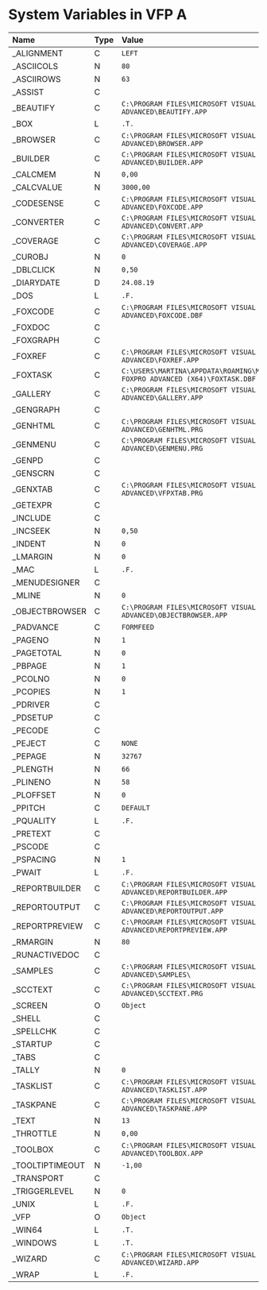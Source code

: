 # System Variables in VFP A
| Name  | Type | Value |
|:------------- |:------------- |:------------- |
| \_ALIGNMENT | C | `LEFT` |
| \_ASCIICOLS | N | `80` |
| \_ASCIIROWS | N | `63` |
| \_ASSIST | C | ` ` |
| \_BEAUTIFY | C | `C:\PROGRAM FILES\MICROSOFT VISUAL FOXPRO ADVANCED\BEAUTIFY.APP` |
| \_BOX | L | `.T.` |
| \_BROWSER | C | `C:\PROGRAM FILES\MICROSOFT VISUAL FOXPRO ADVANCED\BROWSER.APP` |
| \_BUILDER | C | `C:\PROGRAM FILES\MICROSOFT VISUAL FOXPRO ADVANCED\BUILDER.APP` |
| \_CALCMEM | N | `0,00` |
| \_CALCVALUE | N | `3000,00` |
| \_CODESENSE | C | `C:\PROGRAM FILES\MICROSOFT VISUAL FOXPRO ADVANCED\FOXCODE.APP` |
| \_CONVERTER | C | `C:\PROGRAM FILES\MICROSOFT VISUAL FOXPRO ADVANCED\CONVERT.APP` |
| \_COVERAGE | C | `C:\PROGRAM FILES\MICROSOFT VISUAL FOXPRO ADVANCED\COVERAGE.APP` |
| \_CUROBJ | N | `0` |
| \_DBLCLICK | N | `0,50` |
| \_DIARYDATE | D | `24.08.19` |
| \_DOS | L | `.F.` |
| \_FOXCODE | C | `C:\PROGRAM FILES\MICROSOFT VISUAL FOXPRO ADVANCED\FOXCODE.DBF` |
| \_FOXDOC | C | ` ` |
| \_FOXGRAPH | C | ` ` |
| \_FOXREF | C | `C:\PROGRAM FILES\MICROSOFT VISUAL FOXPRO ADVANCED\FOXREF.APP` |
| \_FOXTASK | C | `C:\USERS\MARTINA\APPDATA\ROAMING\MICROSOFT\VISUAL FOXPRO ADVANCED (X64)\FOXTASK.DBF` |
| \_GALLERY | C | `C:\PROGRAM FILES\MICROSOFT VISUAL FOXPRO ADVANCED\GALLERY.APP` |
| \_GENGRAPH | C | ` ` |
| \_GENHTML | C | `C:\PROGRAM FILES\MICROSOFT VISUAL FOXPRO ADVANCED\GENHTML.PRG` |
| \_GENMENU | C | `C:\PROGRAM FILES\MICROSOFT VISUAL FOXPRO ADVANCED\GENMENU.PRG` |
| \_GENPD | C | ` ` |
| \_GENSCRN | C | ` ` |
| \_GENXTAB | C | `C:\PROGRAM FILES\MICROSOFT VISUAL FOXPRO ADVANCED\VFPXTAB.PRG` |
| \_GETEXPR | C | ` ` |
| \_INCLUDE | C | ` ` |
| \_INCSEEK | N | `0,50` |
| \_INDENT | N | `0` |
| \_LMARGIN | N | `0` |
| \_MAC | L | `.F.` |
| \_MENUDESIGNER | C | ` ` |
| \_MLINE | N | `0` |
| \_OBJECTBROWSER | C | `C:\PROGRAM FILES\MICROSOFT VISUAL FOXPRO ADVANCED\OBJECTBROWSER.APP` |
| \_PADVANCE | C | `FORMFEED` |
| \_PAGENO | N | `1` |
| \_PAGETOTAL | N | `0` |
| \_PBPAGE | N | `1` |
| \_PCOLNO | N | `0` |
| \_PCOPIES | N | `1` |
| \_PDRIVER | C | ` ` |
| \_PDSETUP | C | ` ` |
| \_PECODE | C | ` ` |
| \_PEJECT | C | `NONE` |
| \_PEPAGE | N | `32767` |
| \_PLENGTH | N | `66` |
| \_PLINENO | N | `58` |
| \_PLOFFSET | N | `0` |
| \_PPITCH | C | `DEFAULT` |
| \_PQUALITY | L | `.F.` |
| \_PRETEXT | C | ` ` |
| \_PSCODE | C | ` ` |
| \_PSPACING | N | `1` |
| \_PWAIT | L | `.F.` |
| \_REPORTBUILDER | C | `C:\PROGRAM FILES\MICROSOFT VISUAL FOXPRO ADVANCED\REPORTBUILDER.APP` |
| \_REPORTOUTPUT | C | `C:\PROGRAM FILES\MICROSOFT VISUAL FOXPRO ADVANCED\REPORTOUTPUT.APP` |
| \_REPORTPREVIEW | C | `C:\PROGRAM FILES\MICROSOFT VISUAL FOXPRO ADVANCED\REPORTPREVIEW.APP` |
| \_RMARGIN | N | `80` |
| \_RUNACTIVEDOC | C | ` ` |
| \_SAMPLES | C | `C:\PROGRAM FILES\MICROSOFT VISUAL FOXPRO ADVANCED\SAMPLES\` |
| \_SCCTEXT | C | `C:\PROGRAM FILES\MICROSOFT VISUAL FOXPRO ADVANCED\SCCTEXT.PRG` |
| \_SCREEN | O | `Object` |
| \_SHELL | C | ` ` |
| \_SPELLCHK | C | ` ` |
| \_STARTUP | C | ` ` |
| \_TABS | C | ` ` |
| \_TALLY | N | `0` |
| \_TASKLIST | C | `C:\PROGRAM FILES\MICROSOFT VISUAL FOXPRO ADVANCED\TASKLIST.APP` |
| \_TASKPANE | C | `C:\PROGRAM FILES\MICROSOFT VISUAL FOXPRO ADVANCED\TASKPANE.APP` |
| \_TEXT | N | `13` |
| \_THROTTLE | N | `0,00` |
| \_TOOLBOX | C | `C:\PROGRAM FILES\MICROSOFT VISUAL FOXPRO ADVANCED\TOOLBOX.APP` |
| \_TOOLTIPTIMEOUT | N | `-1,00` |
| \_TRANSPORT | C | ` ` |
| \_TRIGGERLEVEL | N | `0` |
| \_UNIX | L | `.F.` |
| \_VFP | O | `Object` |
| \_WIN64 | L | `.T.` |
| \_WINDOWS | L | `.T.` |
| \_WIZARD | C | `C:\PROGRAM FILES\MICROSOFT VISUAL FOXPRO ADVANCED\WIZARD.APP` |
| \_WRAP | L | `.F.` |